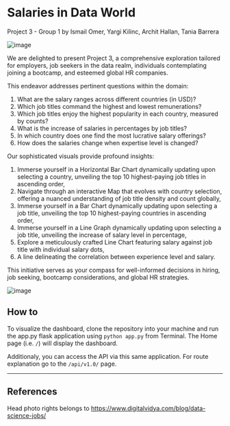 # Salaries in Data World

Project 3 - Group 1 by Ismail Omer, Yargi Kilinc, Archit Hallan, Tania Barrera

![image](https://github.com/ismailo1/project3/assets/142269763/7ae837cc-0079-46d0-b2c2-3b700ef0ac19)


We are delighted to present Project 3, a comprehensive exploration tailored for employers, job seekers in the data realm, individuals contemplating joining a bootcamp, and esteemed global HR companies.

This endeavor addresses pertinent questions within the domain:

1.	What are the salary ranges across different countries (in USD)?
2.	Which job titles command the highest and lowest remunerations?
3.	Which job titles enjoy the highest popularity in each country, measured by counts?
4.	What is the increase of salaries in percentages by job titles?
5.	In which country does one find the most lucrative salary offerings?
6.	How does the salaries change when expertise level is changed?

Our sophisticated visuals provide profound insights:

1.	Immerse yourself in a Horizontal Bar Chart dynamically updating upon selecting a country, unveiling the top 10 highest-paying job titles in ascending order,
2.	Navigate through an interactive Map that evolves with country selection, offering a nuanced understanding of job title density and count globally,
3.	Immerse yourself in a Bar Chart dynamically updating upon selecting a job title, unveiling the top 10 highest-paying countries in ascending order,
4.	Immerse yourself in a Line Graph dynamically updating upon selecting a job title, unveiling the increase of salary level in percentage,
5.	Explore a meticulously crafted Line Chart featuring salary against job title with individual salary dots,
6.	A line delineating the correlation between experience level and salary.

This initiative serves as your compass for well-informed decisions in hiring, job seeking, bootcamp considerations, and global HR strategies.

![image](https://github.com/ismailo1/project3/assets/142269763/f32a5946-e8c9-4451-aab3-e94490ec2b0d)


## How to

To visualize the dashboard, clone the repository into your machine and run the app.py flask application using `python app.py` from Terminal. The Home page (i.e. `/`) will display the dashboard.

Additionaly, you can access the API via this same application. For route explanation go to the `/api/v1.0/` page.


---

## References

Head photo rights belongs to https://www.digitalvidya.com/blog/data-science-jobs/
